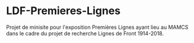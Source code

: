 LDF-Premieres-Lignes
====================

Projet de minisite pour l'exposition Premières Lignes ayant lieu au MAMCS dans le cadre du projet de recherche Lignes de Front 1914-2018.
